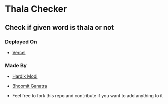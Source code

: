 # Thala Checker

## Check if given word is thala or not

### Deployed On

- [Vercel](https://thala-for-a-reason070.vercel.app/)

### Made By

- [Hardik Modi](https://www.linkedin.com/in/hardikmodi58677/)
- [Bhoomit Ganatra](https://www.linkedin.com/in/bhoomit-ganatra/)

- Feel free to fork this repo and contribute if you want to add anything to it
